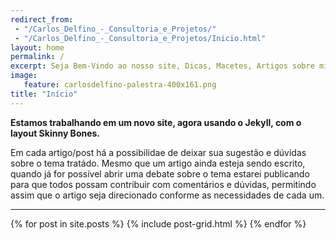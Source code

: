 ```yaml
---
redirect_from: 
 - "/Carlos_Delfino_-_Consultoria_e_Projetos/"
 - "/Carlos_Delfino_-_Consultoria_e_Projetos/Inicio.html"
layout: home
permalink: /
excerpt: Seja Bem-Vindo ao nosso site, Dicas, Macetes, Artigos sobre microcontroladores AVR, ARM e Arduino, Programação em Java e PHP para Web Sistem distribuidos. Consultoria em Joomla e Moodle.
image:
   feature: carlosdelfino-palestra-400x161.png
title: "Início"
---
```


**Estamos trabalhando em um novo site, agora usando o Jekyll, com o layout Skinny Bones.**

Em cada artigo/post há a possibilidae de deixar sua sugestão e dúvidas sobre o tema tratádo.
Mesmo que um artigo ainda esteja sendo escrito, quando já for possível abrir uma debate sobre
o tema estarei publicando para que todos possam contribuir com comentários e dúvidas, permitindo
assim que o artigo seja direcionado conforme as necessidades de cada um.

<hr />
 
<div class="tiles">
{% for post in site.posts %}
	{% include post-grid.html %}
{% endfor %}
</div>
<!-- /.tiles -->
